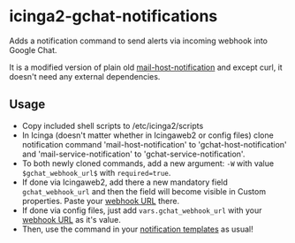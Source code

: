 # icinga2-gchat-notifications
Adds a notification command to send alerts via incoming webhook into Google Chat.

It is a modified version of plain old [mail-host-notification][1] and except curl, it doesn't need any external dependencies.

## Usage
- Copy included shell scripts to /etc/icinga2/scripts
- In Icinga (doesn't matter whether in Icingaweb2 or config files) clone notification command 'mail-host-notification' to 'gchat-host-notification' and 'mail-service-notification' to 'gchat-service-notification'.
- To both newly cloned commands, add a new argument: `-W` with value `$gchat_webhook_url$` with `required=true`.
- If done via Icingaweb2, add there a new mandatory field `gchat_webhook_url` and then the field will become visible in Custom properties. Paste your [webhook URL][2] there.
- If done via config files, just add `vars.gchat_webhook_url` with your [webhook URL][2] as it's value.
- Then, use the command in your [notification templates][3] as usual!

[1]: https://icinga.com/docs/icinga-2/latest/doc/03-monitoring-basics/#mail-host-notification
[2]: https://developers.google.com/chat/how-tos/webhooks
[3]: https://icinga.com/docs/icinga-2/latest/doc/03-monitoring-basics/#notifications
